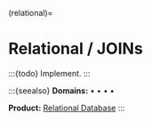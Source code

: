(relational)=

# Relational / JOINs

:::{todo} Implement.
:::


:::{seealso}
**Domains:**
[](#metrics-store) •
[](#analytics) •
[](#industrial) •
[](#timeseries) •
[](#machine-learning)

**Product:**
[Relational Database]
:::


[Relational Database]: https://cratedb.com/solutions/relational-database
